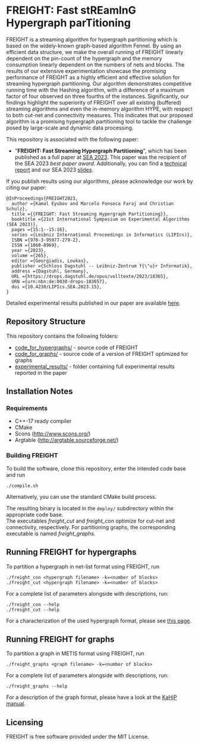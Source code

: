 # FREIGHT: Fast stREamInG Hypergraph parTitioning


FREIGHT is a streaming algorithm for hypergraph partitioning which is based on the widely-known graph-based algorithm Fennel.
By using an efficient data structure, we make the overall running of FREIGHT linearly dependent on the pin-count of the hypergraph and the memory consumption linearly dependent on the numbers of nets and blocks.
The results of our extensive experimentation showcase the promising performance of FREIGHT as a highly efficient and effective solution for streaming hypergraph partitioning. 
Our algorithm demonstrates competitive running time with the Hashing  algorithm, with a difference of a maximum factor of four observed on three fourths of the instances.
Significantly, our findings highlight the superiority of FREIGHT over all existing (buffered) streaming algorithms and even the in-memory algorithm HYPE, with respect to both cut-net and connectivity measures. 
This indicates that our proposed algorithm is a promising hypergraph partitioning tool to tackle the challenge posed by large-scale and dynamic data processing.


This repository is associated with the following paper:

 - "**FREIGHT: Fast Streaming Hypergraph Partitioning**", which has been published as a full paper at [SEA 2023](https://drops.dagstuhl.de/opus/volltexte/2023/18365). 
This paper was the recipient of the SEA 2023 *best paper award*.
Additionally, you can find a [technical report]( https://arxiv.org/pdf/2302.06259.pdf) and our SEA 2023 [slides](misc/talk_SEA_2023.pdf).

If you publish results using our algorithms, please acknowledge our work by citing our paper:

```
@InProceedings{FREIGHT2023,
  author ={Kamal Eyubov and Marcelo Fonseca Faraj and Christian Schulz},
  title ={{FREIGHT: Fast Streaming Hypergraph Partitioning}},
  booktitle ={21st International Symposium on Experimental Algorithms (SEA 2023)},
  pages ={15:1--15:16},
  series ={Leibniz International Proceedings in Informatics (LIPIcs)},
  ISBN ={978-3-95977-279-2},
  ISSN ={1868-8969},
  year ={2023},
  volume ={265},
  editor ={Georgiadis, Loukas},
  publisher ={Schloss Dagstuhl -- Leibniz-Zentrum f{\"u}r Informatik},
  address ={Dagstuhl, Germany},
  URL ={https://drops.dagstuhl.de/opus/volltexte/2023/18365},
  URN ={urn:nbn:de:0030-drops-183657},
  doi ={10.4230/LIPIcs.SEA.2023.15},
}
```

Detailed experimental results published in our paper are available [here](experimental_results/).


Repository Structure
-----------

This repository contains the following folders:

 - [code_for_hypergraphs/](code_for_hypergraphs/) - source code of FREIGHT
 - [code_for_graphs/](code_for_graphs/) - source code of a version of FREIGHT optimized for graphs
 - [experimental_results/](experimental_results/) - folder containing full experimental results reported in the paper


## Installation Notes

### Requirements

* C++-17 ready compiler 
* CMake 
* Scons (http://www.scons.org/)
* Argtable (http://argtable.sourceforge.net/)

### Building FREIGHT

To build the software, clone this repository, enter the intended code base and run
```shell
./compile.sh
```

Alternatively, you can use the standard CMake build process.

The resulting binary is located in the `deploy/` subdirectory within the appropriate code base.       
The executables *freight_cut* and *freight_con* optimize for cut-net and connectivity, respectively. 
For partitioning graphs, the corresponding executable is named *freight_graphs*.

## Running FREIGHT for hypergraphs

To partition a hypergraph in net-list format using FREIGHT, run

```shell
./freight_con <hypergraph filename> -k=<number of blocks> 
./freight_cut <hypergraph filename> -k=<number of blocks> 
```

For a complete list of parameters alongside with descriptions, run:

```shell
./freight_con --help
./freight_cut --help
```

For a characterization of the used hypergraph format, please see [this page](code_for_hypergraphs/examples/README.md).

## Running FREIGHT for graphs

To partition a graph in METIS format using FREIGHT, run

```shell
./freight_graphs <graph filename> -k=<number of blocks> 
```

For a complete list of parameters alongside with descriptions, run:

```shell
./freight_graphs --help
```

For a description of the graph format, please have a look at the [KaHiP manual](https://github.com/KaHIP/KaHIP/raw/master/manual/kahip.pdf).

## Licensing

FREIGHT is free software provided under the MIT License.

